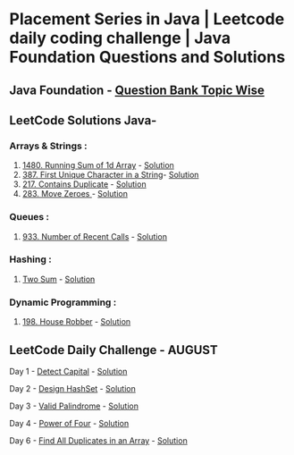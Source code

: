# Placement Series in Java | Leetcode daily coding challenge | Java Foundation Questions and Solutions

## Java Foundation - <a href = "https://github.com/harsht24/Placement-Series-in-Java/tree/master/Data%20Structures%20in%20Java/Foundation%20Java">Question Bank Topic Wise</a>

## LeetCode Solutions Java-
### Arrays & Strings : 
  1. <a href = 'https://leetcode.com/problems/running-sum-of-1d-array/'>1480. Running Sum of 1d Array</a> - <a href='https://github.com/harsht24/Placement-Series/blob/master/Leetcode/runningSumOfArray.java'>Solution<a>
  2. <a href = 'https://leetcode.com/problems/first-unique-character-in-a-string/'>387. First Unique Character in a String</a>- <a href='https://github.com/harsht24/Placement-Series/blob/master/Leetcode/FirstUniqueCharacterInString.java'>Solution</a>
  3. <a href='https://leetcode.com/problems/contains-duplicate/'>217. Contains Duplicate</a> - <a href='https://github.com/harsht24/Placement-Series-in-Java/blob/master/Leetcode/ContainsDuplicateInteger.java'>Solution</a>
  4. <a href='https://leetcode.com/problems/move-zeroes/'>283. Move Zeroes </a> - <a href='https://github.com/harsht24/Placement-Series-in-Java/blob/master/Leetcode/MoveZeroes.java'>Solution</a>
  
### Queues : 
  1. <a href='https://leetcode.com/problems/number-of-recent-calls/'>933. Number of Recent Calls</a> - <a href='https://github.com/harsht24/Placement-Series-in-Java/blob/master/Leetcode/numberOfRecentCalls.java'>Solution</a>
  
### Hashing : 
  1. <a href='https://leetcode.com/explore/interview/card/top-interview-questions-easy/92/array/546/'>Two Sum</a> - <a href='https://github.com/harsht24/Placement-Series-in-Java/blob/master/Leetcode/TwoSum.java'>Solution</a>
  
### Dynamic Programming : 
 1. <a href='https://leetcode.com/problems/house-robber/'>198. House Robber</a> - <a href=''>Solution</a>
  
## LeetCode Daily Challenge - AUGUST
  Day 1 - <a href='https://leetcode.com/explore/challenge/card/august-leetcoding-challenge/549/week-1-august-1st-august-7th/3409/'>Detect Capital</a> - <a href='https://github.com/harsht24/Placement-Series-in-Java/blob/master/Leetcode/Daily%20Challenge%20August/DetectCapital.java'>Solution</a>
  
  Day 2 - <a href='https://leetcode.com/explore/challenge/card/august-leetcoding-challenge/549/week-1-august-1st-august-7th/3410/'>Design HashSet</a> - <a href='https://github.com/harsht24/Placement-Series-in-Java/blob/master/Leetcode/Daily%20Challenge%20August/DesignHashSet.java'>Solution</a>
  
  Day 3 - <a href='https://leetcode.com/explore/challenge/card/august-leetcoding-challenge/549/week-1-august-1st-august-7th/3411/'>Valid Palindrome</a> - <a href='https://github.com/harsht24/Placement-Series-in-Java/blob/master/Leetcode/Daily%20Challenge%20August/ValidPlaindrome.java'>Solution</a>
  
  Day 4 - <a href='https://leetcode.com/explore/challenge/card/august-leetcoding-challenge/549/week-1-august-1st-august-7th/3412/'>Power of Four</a> - <a href='https://github.com/harsht24/Placement-Series-in-Java/blob/master/Leetcode/Daily%20Challenge%20August/PowerOfFour.java'>Solution</a>
  
  Day 6 - <a href='https://leetcode.com/explore/challenge/card/august-leetcoding-challenge/549/week-1-august-1st-august-7th/3414/'>Find All Duplicates in an Array</a> - <a href='https://github.com/harsht24/Placement-Series-in-Java/blob/master/Leetcode/Daily%20Challenge%20August/FindAllDuplicatesInArray.java'>Solution</a>
